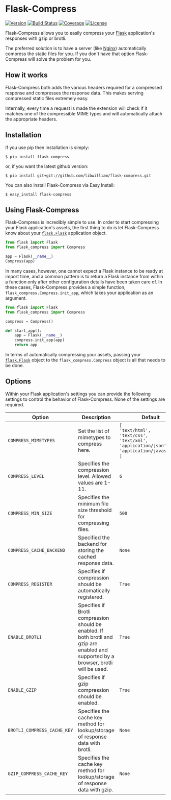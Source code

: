 # Flask-Compress

[![Version](https://img.shields.io/pypi/v/flask-compress.svg)](https://pypi.python.org/pypi/Flask-Compress)
[![Build Status](https://travis-ci.org/libwilliam/flask-compress.png)](https://travis-ci.org/libwilliam/flask-compress)
[![Coverage](https://coveralls.io/repos/libwilliam/flask-compress/badge.svg)](https://coveralls.io/github/libwilliam/flask-compress)
[![License](https://img.shields.io/pypi/l/flask-compress.svg)](https://github.com/libwilliam/flask-compress/blob/master/LICENSE.txt)

Flask-Compress allows you to easily compress your [Flask](http://flask.pocoo.org/) application's responses with gzip or brotli.

The preferred solution is to have a server (like [Nginx](http://wiki.nginx.org/Main)) automatically compress the static files for you. If you don't have that option Flask-Compress will solve the problem for you.


## How it works

Flask-Compress both adds the various headers required for a compressed response and compresses the response data. This makes serving compressed static files extremely easy.

Internally, every time a request is made the extension will check if it matches one of the compressible MIME types and will automatically attach the appropriate headers.


## Installation

If you use pip then installation is simply:

```shell
$ pip install flask-compress
```

or, if you want the latest github version:

```shell
$ pip install git+git://github.com/libwilliam/flask-compress.git
```

You can also install Flask-Compress via Easy Install:

```shell
$ easy_install flask-compress
```


## Using Flask-Compress

Flask-Compress is incredibly simple to use. In order to start compressing your Flask application's assets, the first thing to do is let Flask-Compress know about your [`flask.Flask`](http://flask.pocoo.org/docs/latest/api/#flask.Flask) application object.

```python
from flask import Flask
from flask_compress import Compress

app = Flask(__name__)
Compress(app)
```

In many cases, however, one cannot expect a Flask instance to be ready at import time, and a common pattern is to return a Flask instance from within a function only after other configuration details have been taken care of. In these cases, Flask-Compress provides a simple function, `flask_compress.Compress.init_app`, which takes your application as an argument.

```python
from flask import Flask
from flask_compress import Compress

compress = Compress()

def start_app():
    app = Flask(__name__)
    compress.init_app(app)
    return app
```

In terms of automatically compressing your assets, passing your [`flask.Flask`](http://flask.pocoo.org/docs/latest/api/#flask.Flask) object to the `flask_compress.Compress` object is all that needs to be done.


## Options

Within your Flask application's settings you can provide the following settings to control the behavior of Flask-Compress. None of the settings are required.

| Option | Description | Default |
| ------ | ----------- | ------- |
| `COMPRESS_MIMETYPES` | Set the list of mimetypes to compress here. | `[`<br>`'text/html',`<br>`'text/css',`<br>`'text/xml',`<br>`'application/json',`<br>`'application/javascript'`<br>`]` |
| `COMPRESS_LEVEL` | Specifies the compression level. Allowed values are 1-11. | `6` |
| `COMPRESS_MIN_SIZE` | Specifies the minimum file size threshold for compressing files. | `500` |
| `COMPRESS_CACHE_BACKEND` | Specified the backend for storing the cached response data. | `None` |
| `COMPRESS_REGISTER` | Specifies if compression should be automatically registered. | `True` |
| `ENABLE_BROTLI` | Specifies if Brotli compression should be enabled. If both brotli and gzip are enabled and supported by a browser, brotli will be used. | `True` |
| `ENABLE_GZIP` | Specifies if gzip compression should be enabled. | `True` |
| `BROTLI_COMPRESS_CACHE_KEY` | Specifies the cache key method for lookup/storage of response data with brotli. | `None` |
| `GZIP_COMPRESS_CACHE_KEY` | Specifies the cache key method for lookup/storage of response data with gzip. | `None` |
